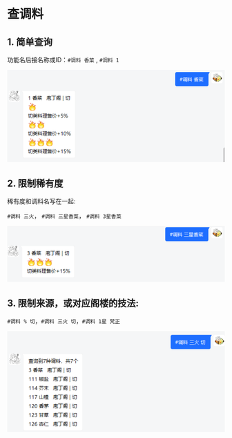 # 查调料

## 1. 简单查询

功能名后接名称或ID：`#调料 香菜` , `#调料 1`

![调料香菜](../media/调料香菜.png ':size=450')

## 2. 限制稀有度

稀有度和调料名写在一起:

`#调料 三火`， `#调料 三星香菜`， `#调料 3星香菜`

![调料三星香菜](../media/调料三星香菜.png ':size=450')

## 3. 限制来源，或对应阁楼的技法:

`#调料 % 切`，`#调料 三火 切`，`#调料 1星 梵正`

![调料三火切](../media/调料三火切.png ':size=450')